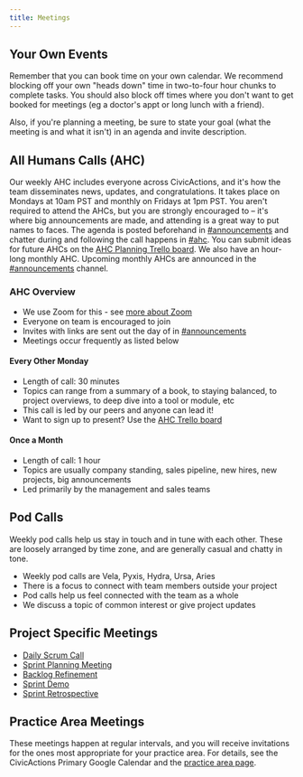 ```yaml
---
title: Meetings
---
```


## Your Own Events

Remember that you can book time on your own calendar. We recommend blocking off your own "heads down" time in two-to-four hour chunks to complete tasks. You should also block off times where you don't want to get booked for meetings (eg a doctor's appt or long lunch with a friend).

Also, if you're planning a meeting, be sure to state your goal (what the meeting is and what it isn't) in an agenda and invite description.

## All Humans Calls (AHC)

Our weekly AHC includes everyone across CivicActions, and it's how the team disseminates news, updates, and congratulations. It takes place on Mondays at 10am PST and monthly on Fridays at 1pm PST. You aren't required to attend the AHCs, but you are strongly encouraged to – it's where big announcements are made, and attending is a great way to put names to faces. The agenda is posted beforehand in [#announcements](https://civicactions.slack.com/messages/announcements) and chatter during and following the call happens in [#ahc](https://civicactions.slack.com/messages/ahc). You can submit ideas for future AHCs on the [AHC Planning Trello board](https://trello.com/b/Yj3XOSWD/all-hands-call-ahc-planning). We also have an hour-long monthly AHC. Upcoming monthly AHCs are announced in the [#announcements](https://civicactions.slack.com/messages/announcements) channel.

### AHC Overview

-   We use Zoom for this - see [more about Zoom](../../common-practices-tools/software-and-support/zoom.md)
-   Everyone on team is encouraged to join
-   Invites with links are sent out the day of in [#announcements](https://civicactions.slack.com/messages/announcements)
-   Meetings occur frequently as listed below

#### Every Other Monday

-   Length of call: 30 minutes
-   Topics can range from a summary of a book, to staying balanced, to project overviews, to deep dive into a tool or module, etc
-   This call is led by our peers and anyone can lead it!
-   Want to sign up to present? Use the [AHC Trello board](https://trello.com/b/Yj3XOSWD/all-hands-call-ahc-planning)

#### Once a Month

-   Length of call: 1 hour
-   Topics are usually company standing, sales pipeline, new hires, new projects, big announcements
-   Led primarily by the management and sales teams

## Pod Calls

Weekly pod calls help us stay in touch and in tune with each other. These are loosely arranged by time zone, and are generally casual and chatty in tone.

-   Weekly pod calls are Vela, Pyxis, Hydra, Ursa, Aries
-   There is a focus to connect with team members outside your project
-   Pod calls help us feel connected with the team as a whole
-   We discuss a topic of common interest or give project updates

## Project Specific Meetings

-   [Daily Scrum Call](../../common-practices-tools/agile/daily-scrum-calls.md)
-   [Sprint Planning Meeting](../../common-practices-tools/agile/sprint-planning-meetings.md)
-   [Backlog Refinement](../../common-practices-tools/agile/backlog-refinement.md)
-   [Sprint Demo](../../common-practices-tools/agile/sprint-demo.md)
-   [Sprint Retrospective](../../common-practices-tools/agile/sprint-retrospectives.md)

## Practice Area Meetings

These meetings happen at regular intervals, and you will receive invitations for the ones most appropriate for your practice area. For details, see the CivicActions Primary Google Calendar and the [practice area page](../../practice-areas/about-practice-areas.md).
